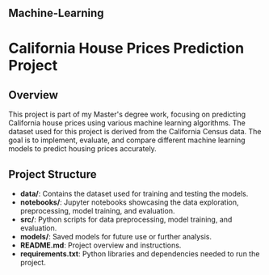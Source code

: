 ## Machine-Learning

# California House Prices Prediction Project

## Overview

This project is part of my Master's degree work, focusing on predicting California house prices using various machine learning algorithms. The dataset used for this project is derived from the California Census data. The goal is to implement, evaluate, and compare different machine learning models to predict housing prices accurately.

## Project Structure

- **data/**: Contains the dataset used for training and testing the models.
- **notebooks/**: Jupyter notebooks showcasing the data exploration, preprocessing, model training, and evaluation.
- **src/**: Python scripts for data preprocessing, model training, and evaluation.
- **models/**: Saved models for future use or further analysis.
- **README.md**: Project overview and instructions.
- **requirements.txt**: Python libraries and dependencies needed to run the project.
